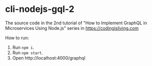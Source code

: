 # cli-nodejs-gql-2
The source code in the 2nd tutorial of "How to Implement GraphQL in Microservices Using Node.js" series in https://codingisliving.com

How to run:
1. Run `npm i`.
2. Run `npm start`.
3. Open http://localhost:4000/graphql
